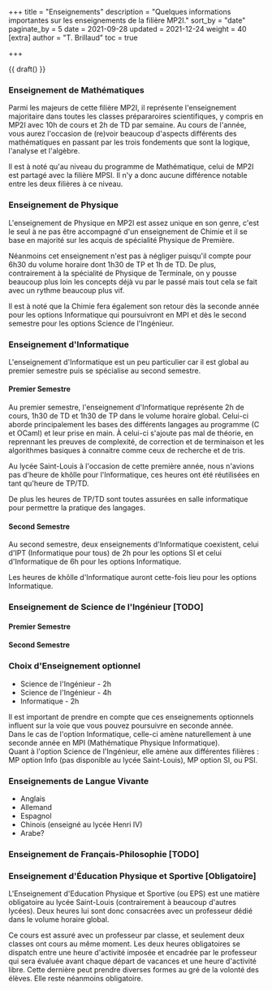 +++
title = "Enseignements"
description = "Quelques informations importantes sur les enseignements de la filière MP2I."
sort_by = "date"
paginate_by = 5
date = 2021-09-28
updated = 2021-12-24
weight = 40
[extra]
author = "T. Brillaud"
toc = true

+++

{{ draft() }}

### Enseignement de Mathématiques

Parmi les majeurs de cette filière MP2I, il représente l'enseignement majoritaire dans toutes les classes prépararoires scientifiques, y compris en MP2I avec 10h de cours et 2h de TD par semaine.
Au cours de l'année, vous aurez l'occasion de (re)voir beaucoup d'aspects différents des mathématiques en passant par les trois fondements que sont la logique, l'analyse et l'algèbre.

Il est à noté qu'au niveau du programme de Mathématique, celui de MP2I est partagé avec la filière MPSI. Il n'y a donc aucune différence notable entre les deux filières à ce niveau.


### Enseignement de Physique

L'enseignement de Physique en MP2I est assez unique en son genre, c'est le seul à ne pas être accompagné d'un enseignement de Chimie et il se base en majorité sur les acquis de spécialité Physique de Première.

Néanmoins cet enseignement n'est pas à négliger puisqu'il compte pour 6h30 du volume horaire dont 1h30 de TP et 1h de TD.
De plus, contrairement à la spécialité de Physique de Terminale, on y pousse beaucoup plus loin les concepts déjà vu par le passé mais tout cela se fait avec un rythme beaucoup plus vif.

Il est à noté que la Chimie fera également son retour dès la seconde année pour les options Informatique qui poursuivront en MPI
et dès le second semestre pour les options Science de l'Ingénieur.

### Enseignement d'Informatique

L'enseignement d'Informatique est un peu particulier car il est global au premier semestre puis se spécialise au second semestre.

#### Premier Semestre

Au premier semestre, l'enseignement d'Informatique représente 2h de cours, 1h30 de TD et 1h30 de TP dans le volume horaire global. Celui-ci aborde principalement les bases des différents langages au programme (C et OCaml) et leur prise en main. À celui-ci s'ajoute pas mal de théorie, en reprennant les preuves de complexité, de correction et de terminaison et les algorithmes basiques à connaitre comme ceux de recherche et de tris.

Au lycée Saint-Louis à l'occasion de cette première année, nous n'avions pas d'heure de khôlle pour l'Informatique, ces heures ont été réutilisées en tant qu'heure de TP/TD.

De plus les heures de TP/TD sont toutes assurées en salle informatique pour permettre la pratique des langages.

#### Second Semestre

Au second semestre, deux enseignements d'Informatique coexistent, celui d'IPT (Informatique pour tous) de 2h pour les options SI et celui d'Informatique de 6h pour les options Informatique.

Les heures de khôlle d'Informatique auront cette-fois lieu pour les options Informatique.

### Enseignement de Science de l'Ingénieur [TODO]

#### Premier Semestre

#### Second Semestre

### Choix d'Enseignement optionnel
* Science de l'Ingénieur - 2h
* Science de l'Ingénieur - 4h
* Informatique - 2h

Il est important de prendre en compte que ces enseignements optionnels influent sur la voie que vous pouvez poursuivre en seconde année.  
Dans le cas de l'option Informatique, celle-ci amène naturellement à une seconde année en MPI (Mathématique Physique Informatique).  
Quant à l'option Science de l'Ingénieur, elle amène aux différentes filières : MP option Info (pas disponible au lycée Saint-Louis), MP option SI, ou PSI.

### Enseignements de Langue Vivante
* Anglais 
* Allemand 
* Espagnol
* Chinois (enseigné au lycée Henri IV)
* Arabe?

### Enseignement de Français-Philosophie [TODO]

### Enseignement d'Éducation Physique et Sportive [Obligatoire]

L'Enseignement d'Education Physique et Sportive (ou EPS) est une matière obligatoire au lycée Saint-Louis (contrairement à beaucoup d'autres lycées). Deux heures lui sont donc consacrées avec un professeur dédié dans le volume horaire global.

Ce cours est assuré avec un professeur par classe, et seulement deux classes ont cours au même moment.
Les deux heures obligatoires se dispatch entre une heure d'activité imposée et encadrée par le professeur qui sera évaluée avant chaque départ de vacances et une heure d'activité libre. Cette dernière peut prendre diverses formes au gré de la volonté des élèves. Elle reste néanmoins obligatoire.